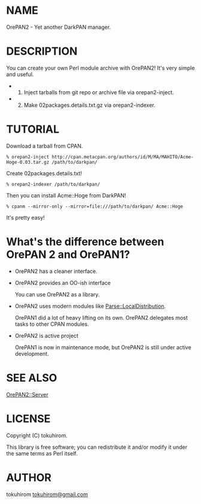 # NAME

OrePAN2 - Yet another DarkPAN manager.

# DESCRIPTION

You can create your own Perl module archive with OrePAN2!
It's very simple and useful.

- 1. Inject tarballs from git repo or archive file via orepan2-inject.
- 2. Make 02packages.details.txt.gz via orepan2-indexer.

# TUTORIAL

Download a tarball from CPAN.

    % orepan2-inject http://cpan.metacpan.org/authors/id/M/MA/MAHITO/Acme-Hoge-0.03.tar.gz /path/to/darkpan/

Create 02packages.details.txt!

    % orepan2-indexer /path/to/darkpan/

Then you can install Acme::Hoge from DarkPAN!

    % cpanm --mirror-only --mirror=file:///path/to/darkpan/ Acme::Hoge

It's pretty easy!

# What's the difference between OrePAN 2 and OrePAN1?

- OrePAN2 has a cleaner interface.
- OrePAN2 provides an OO-ish interface

    You can use OrePAN2 as a library.

- OrePAN2 uses modern modules like [Parse::LocalDistribution](https://metacpan.org/pod/Parse::LocalDistribution).

    OrePAN1 did a lot of heavy lifting on its own. OrePAN2 delegates most tasks to other CPAN modules.

- OrePAN2 is active project

    OrePAN1 is now in maintenance mode, but OrePAN2 is still under active development.

# SEE ALSO

[OrePAN2::Server](https://metacpan.org/pod/OrePAN2::Server)

# LICENSE

Copyright (C) tokuhirom.

This library is free software; you can redistribute it and/or modify
it under the same terms as Perl itself.

# AUTHOR

tokuhirom <tokuhirom@gmail.com>

